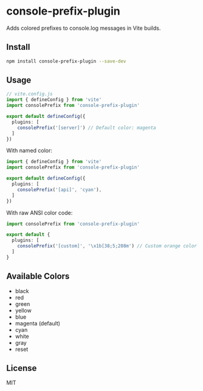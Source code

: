 # console-prefix-plugin

Adds colored prefixes to console.log messages in Vite builds.

## Install

```bash
npm install console-prefix-plugin --save-dev
```

## Usage

```ts
// vite.config.js
import { defineConfig } from 'vite'
import consolePrefix from 'console-prefix-plugin'

export default defineConfig({
  plugins: [
    consolePrefix('[server]') // Default color: magenta
  ]
})
```

With named color:

```ts
import { defineConfig } from 'vite'
import consolePrefix from 'console-prefix-plugin'

export default defineConfig({
  plugins: [
    consolePrefix('[api]', 'cyan'),
  ]
})
```

With raw ANSI color code:

```ts
import consolePrefix from 'console-prefix-plugin'

export default {
  plugins: [
    consolePrefix('[custom]', '\x1b[38;5;208m') // Custom orange color
  ]
}
```

## Available Colors

- black
- red
- green
- yellow
- blue
- magenta (default)
- cyan
- white
- gray
- reset

## License

MIT
